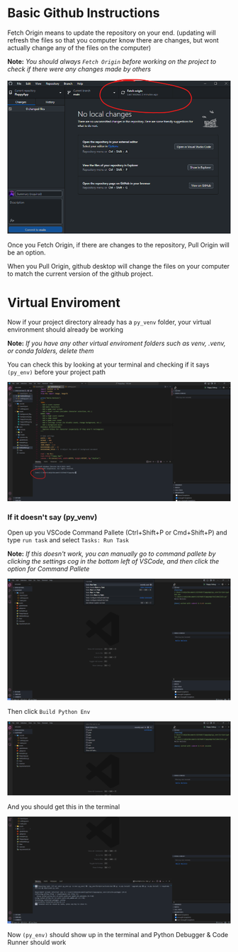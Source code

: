 # Basic Github Instructions

Fetch Origin means to update the repository on your end. (updating will refresh the files so that you computer know there are changes, but wont actually change any of the files on the computer)

**Note:** _You should always `Fetch Origin` before working on the project to check if there were any changes made by others_

![screenshot](.github/fetchCheck.png)

Once you Fetch Origin, if there are changes to the repository, Pull Origin will be an option.

When you Pull Origin, github desktop will change the files on your computer to match the current version of the github project.

# Virtual Enviroment

Now if your project directory already has a `py_venv` folder, your virtual environment should already be working

**Note:** _If you have any other virtual enviroment folders such as venv, .venv, or conda folders, delete them_

You can check this by looking at your terminal and checking if it says `(py_env)` before your project path

![venvCheck](.github/venvCheck.png)

### If it doesn't say (py_venv)

Open up you VSCode Command Pallete (Ctrl+Shift+P or Cmd+Shift+P) and type `run task` and select `Tasks: Run Task`

**Note:** _If this doesn't work, you can manually go to command pallete by clicking the settings cog in the bottom left of VSCode, and then click the option for Command Pallete_

![runTask](.github/runTask.png)

Then click `Build Python Env`

![buildTask](.github/buildTask.png)

And you should get this in the terminal

![buildingTask](.github/buildingTask.png)

Now `(py_env)` should show up in the terminal and Python Debugger & Code Runner should work
